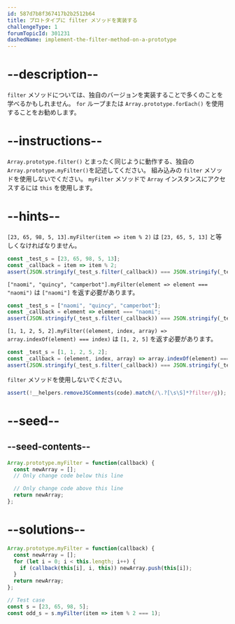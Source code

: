 ```yaml
---
id: 587d7b8f367417b2b2512b64
title: プロトタイプに filter メソッドを実装する
challengeType: 1
forumTopicId: 301231
dashedName: implement-the-filter-method-on-a-prototype
---
```


# --description--

`filter` メソッドについては、独自のバージョンを実装することで多くのことを学べるかもしれません。 `for` ループまたは `Array.prototype.forEach()` を使用することをお勧めします。

# --instructions--

`Array.prototype.filter()` とまったく同じように動作する、独自の `Array.prototype.myFilter()`を記述してください。 組み込みの `filter` メソッドを使用しないでください。 `myFilter` メソッドで `Array` インスタンスにアクセスするには `this` を使用します。

# --hints--

`[23, 65, 98, 5, 13].myFilter(item => item % 2)` は `[23, 65, 5, 13]` と等しくなければなりません。

```js
const _test_s = [23, 65, 98, 5, 13];
const _callback = item => item % 2;
assert(JSON.stringify(_test_s.filter(_callback)) === JSON.stringify(_test_s.myFilter(_callback)));
```

`["naomi", "quincy", "camperbot"].myFilter(element => element === "naomi")` は `["naomi"]` を返す必要があります。

```js
const _test_s = ["naomi", "quincy", "camperbot"];
const _callback = element => element === "naomi";
assert(JSON.stringify(_test_s.filter(_callback)) === JSON.stringify(_test_s.myFilter(_callback)));
```

`[1, 1, 2, 5, 2].myFilter((element, index, array) => array.indexOf(element) === index)` は `[1, 2, 5]` を返す必要があります。

```js
const _test_s = [1, 1, 2, 5, 2];
const _callback = (element, index, array) => array.indexOf(element) === index;
assert(JSON.stringify(_test_s.filter(_callback)) === JSON.stringify(_test_s.myFilter(_callback)));
```

`filter` メソッドを使用しないでください。

```js
assert(!__helpers.removeJSComments(code).match(/\.?[\s\S]*?filter/g));
```

# --seed--

## --seed-contents--

```js
Array.prototype.myFilter = function(callback) {
  const newArray = [];
  // Only change code below this line

  // Only change code above this line
  return newArray;
};
```

# --solutions--

```js
Array.prototype.myFilter = function(callback) {
  const newArray = [];
  for (let i = 0; i < this.length; i++) {
    if (callback(this[i], i, this)) newArray.push(this[i]);
  }
  return newArray;
};

// Test case
const s = [23, 65, 98, 5];
const odd_s = s.myFilter(item => item % 2 === 1);
```
